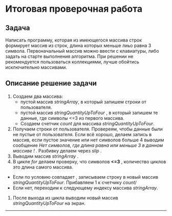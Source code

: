 # **Итоговая проверочная работа**
## Задача
Написать программу, которая из имеющегося массива строк формирует массив из строк, длина которых меньше лиьо равна 3 символа. Первоначальный массив можно ввести с клавиатуры, либо задать  на старте  выполнения алгоритма. При решении не рекомендуется пользоваться коллекциями, лучше обойтись исключительно массивами.
##  Описание решение задачи 
#### 
1. Создаем  два массива:
   * пустой массив *stringArray*, в который запишем строки от пользователя.  
   * пустой массив *stringQuantityUpToFour* , в который запишем  те данные, где символы <=3 из первого массива.
   * Создаем счетчик *count* для массива  *stringQuantityUpToFour*.
2. Получаем строки от пользователя. Провереям, чтобы данные были не пустые от пользователя. Если всё хорошо, делаем запись в массив, если пустое значение или нет символов больше 4 выводим сообщение  *Нет символов, где длина равна или меньше 3 в данном массиве !* . Разбивку делаем через *slip* .
3. Выводим массив  *stringArray* .
4. В цикле *for* делаем проверку, что символов **<=3** , количество циклов это длина самого массива.
* Если по условию совпадает , записываем строку в новый массив *stringQuantityUpToFour*. Прибавляем 1 к счетчику *count*/
* Если нет, переходим к следующему индексу массива *stringArray*.
1. После выхода из цикла выводим новый массив *stringQuantityUpToFour* на экран.


_______

## Ссылка на блок схему по работе кода [Блок-схема](https://1drv.ms/u/s!An6NyIQJ5LL7hSnWisLLjKx5sFDw?e=hRNfTg)
